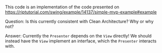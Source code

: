 This code is an implementation of the code presented on
https://riptutorial.com/swing/example/14137/simple-mvp-example#example


Question: Is this currently consistent with Clean Architecture? Why or why not?

Answer: Currently the `Presenter` depends on the `View` directly!
We should instead have the `View` implement an interface, which the `Presenter` interacts with.